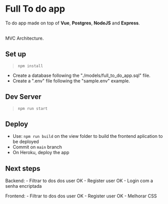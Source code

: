 
# Full To do app 

To do app made on top of **Vue**, **Postgres**, **NodeJS** and **Express**. </br></br>

MVC Architecture. </br>


## Set up

>`npm install`

- Create a database following the "./models/full_to_do_app.sql" file.
- Create a ".env" file following the "sample.env" example.  


## Dev Server

>`npm run start`


## Deploy

- Use: `npm run build` on the view folder to build the frontend aplication to be deployed
- Commit on `main` branch
- On Heroku, deploy the app


## Next steps

Backend: 
    - Filtrar to dos dos user OK
    - Register user OK
    - Login com a senha encriptada

Frontend:
    - Filtrar to dos dos user OK
    - Register user OK
    - Melhorar CSS

